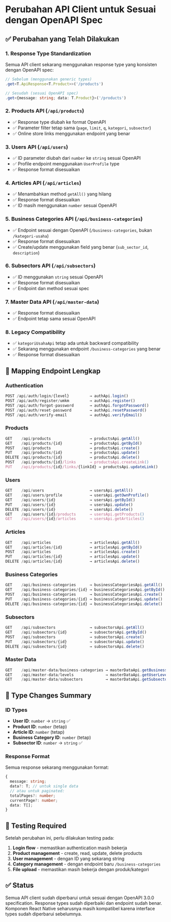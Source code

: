 # Perubahan API Client untuk Sesuai dengan OpenAPI Spec

## ✅ Perubahan yang Telah Dilakukan

### 1. **Response Type Standardization**
Semua API client sekarang menggunakan response type yang konsisten dengan OpenAPI spec:

```typescript
// Sebelum (menggunakan generic types)
.get<T.ApiResponse<T.Product>>('/products')

// Sesudah (sesuai OpenAPI spec)
.get<{message: string; data: T.Product}>('/products')
```

### 2. **Products API (`/api/products`)**
- ✅ Response type diubah ke format OpenAPI
- ✅ Parameter filter tetap sama (`page`, `limit`, `q`, `kategori`, `subsector`)
- ✅ Online store links menggunakan endpoint yang benar

### 3. **Users API (`/api/users`)**
- ✅ ID parameter diubah dari `number` ke `string` sesuai OpenAPI
- ✅ Profile endpoint menggunakan `UserProfile` type
- ✅ Response format disesuaikan

### 4. **Articles API (`/api/articles`)**
- ✅ Menambahkan method `getAll()` yang hilang
- ✅ Response format disesuaikan
- ✅ ID masih menggunakan `number` sesuai OpenAPI

### 5. **Business Categories API (`/api/business-categories`)**
- ✅ Endpoint sesuai dengan OpenAPI (`/business-categories`, bukan `/kategori-usaha`)
- ✅ Response format disesuaikan
- ✅ Create/update menggunakan field yang benar (`sub_sector_id`, `description`)

### 6. **Subsectors API (`/api/subsectors`)**
- ✅ ID menggunakan `string` sesuai OpenAPI
- ✅ Response format disesuaikan
- ✅ Endpoint dan method sesuai spec

### 7. **Master Data API (`/api/master-data`)**
- ✅ Response format disesuaikan
- ✅ Endpoint tetap sama sesuai OpenAPI

### 8. **Legacy Compatibility**
- ✅ `kategoriUsahaApi` tetap ada untuk backward compatibility
- ✅ Sekarang menggunakan endpoint `/business-categories` yang benar
- ✅ Response format disesuaikan

## 🔄 Mapping Endpoint Lengkap

### Authentication
```typescript
POST /api/auth/login/{level}         → authApi.login()
POST /api/auth/register/umkm         → authApi.register()
POST /api/auth/forgot-password       → authApi.forgotPassword()
POST /api/auth/reset-password        → authApi.resetPassword()
POST /api/auth/verify-email          → authApi.verifyEmail()
```

### Products
```typescript
GET    /api/products                 → productsApi.getAll()
GET    /api/products/{id}            → productsApi.getById()
POST   /api/products                 → productsApi.create()
PUT    /api/products/{id}            → productsApi.update()
DELETE /api/products/{id}            → productsApi.delete()
POST   /api/products/{id}/links      → productsApi.createLink()
PUT    /api/products/{id}/links/{linkId} → productsApi.updateLink()
```

### Users
```typescript
GET    /api/users                    → usersApi.getAll()
GET    /api/users/profile            → usersApi.getOwnProfile()
GET    /api/users/{id}               → usersApi.getById()
PUT    /api/users/{id}               → usersApi.update()
DELETE /api/users/{id}               → usersApi.delete()
GET    /api/users/{id}/products      → usersApi.getProducts()
GET    /api/users/{id}/articles      → usersApi.getArticles()
```

### Articles
```typescript
GET    /api/articles                 → articlesApi.getAll()
GET    /api/articles/{id}            → articlesApi.getById()
POST   /api/articles                 → articlesApi.create()
PUT    /api/articles/{id}            → articlesApi.update()
DELETE /api/articles/{id}            → articlesApi.delete()
```

### Business Categories
```typescript
GET    /api/business-categories      → businessCategoriesApi.getAll()
GET    /api/business-categories/{id} → businessCategoriesApi.getById()
POST   /api/business-categories      → businessCategoriesApi.create()
PUT    /api/business-categories/{id} → businessCategoriesApi.update()
DELETE /api/business-categories/{id} → businessCategoriesApi.delete()
```

### Subsectors
```typescript
GET    /api/subsectors               → subsectorsApi.getAll()
GET    /api/subsectors/{id}          → subsectorsApi.getById()
POST   /api/subsectors               → subsectorsApi.create()
PUT    /api/subsectors/{id}          → subsectorsApi.update()
DELETE /api/subsectors/{id}          → subsectorsApi.delete()
```

### Master Data
```typescript
GET    /api/master-data/business-categories → masterDataApi.getBusinessCategories()
GET    /api/master-data/levels              → masterDataApi.getUserLevels()
GET    /api/master-data/subsectors          → masterDataApi.getSubsectors()
```

## 🔧 Type Changes Summary

### ID Types
- **User ID**: `number` → `string` ✅
- **Product ID**: `number` (tetap)
- **Article ID**: `number` (tetap)
- **Business Category ID**: `number` (tetap)
- **Subsector ID**: `number` → `string` ✅

### Response Format
Semua response sekarang menggunakan format:
```typescript
{
  message: string;
  data?: T; // untuk single data
  // atau untuk paginated:
  totalPages?: number;
  currentPage?: number;
  data: T[];
}
```

## 🧪 Testing Required

Setelah perubahan ini, perlu dilakukan testing pada:

1. **Login flow** - memastikan authentication masih bekerja
2. **Product management** - create, read, update, delete products
3. **User management** - dengan ID yang sekarang string
4. **Category management** - dengan endpoint baru `/business-categories`
5. **File upload** - memastikan masih bekerja dengan produk/kategori

## ✅ Status

Semua API client sudah diperbarui untuk sesuai dengan OpenAPI 3.0.0 specification. Response types sudah diperbaiki dan endpoint sudah benar. Komponen React Native seharusnya masih kompatibel karena interface types sudah diperbarui sebelumnya.

